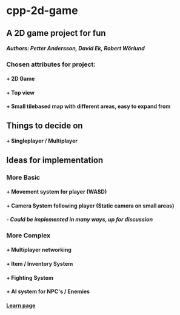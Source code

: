 # cpp-2d-game
## A 2D game project for fun
##### Authors: Petter Andersson, David Ek, Robert Wörlund
### Chosen attributes for project:
#### + 2D Game
#### + Top view
#### + Small tilebased map with different areas, easy to expand from

## Things to decide on
#### + Singleplayer / Multiplayer
## Ideas for implementation
### More Basic
#### + Movement system for player (WASD)
#### + Camera System following player (Static camera on small areas)
##### - Could be implemented in many ways, up for discussion
### More Complex
#### + Multiplayer networking
#### + Item / Inventory System
#### + Fighting System
#### + AI system for NPC's / Enemies



#### [Learn page](http://www.sfml-dev.org/tutorials/2.4/)
